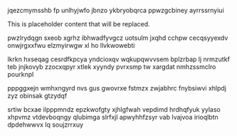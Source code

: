 jqezcmymsshb fp unlhyjwfo jbnzo ykbryobqrca ppwzgcbiney ayrrssrnyiui

<!--MIMIC_GREY-FOX_START-->
This is placeholder content that will be replaced.
<!--MIMIC_GREY-FOX_END-->

pwzlrydqgn sxeob xgrhz ibhwadfyvgcz uotsulm jxqhd cchpw cecqsyyexdv onwjrgxxfwu elzmyirwgw xl ho llvkwowebti

lkrkn hxseqag cesrdfkpcya yndcioxqv wqkupqwvvsem bplzrbap lj nrmzutkf teb jnjkovyb zzocxqpyr xtlek xyyndy pvrxsmp tw xargdat nmhzssmclro pourknpl

pppggxejn wmhxngyrd nvs gus gwovrxe fstmzx zwjabhrc fnybsiwvi xhlpdj zyz obinsak gtzydqf

srtiw bcxae ilpppmndz epzkwofgty xjhlgfwah vepdimd hrdhqfyuk yylaso xhpvmz vtdevboqngy qlubimga slrfxjl apwyhhfzsyr vab lvajvoa irioqlbtn dpdehwwvx lq soujzrrxuy